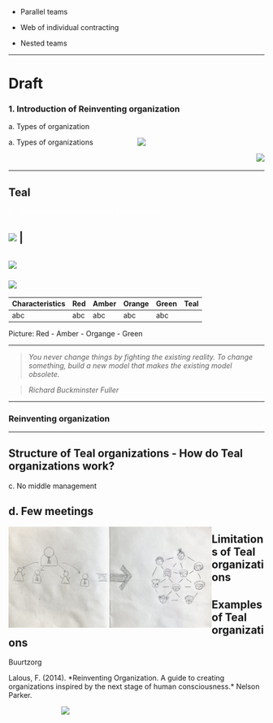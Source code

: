 - Parallel teams

- Web of individual contracting

- Nested teams

---

# Draft

### 1. Introduction of Reinventing organization

<div style="text-align: left"> a. Types of organization </div>

a. Types of organizations [<img style="float: right;" src="typesoforg.png" width="250"/>](typesoforg.png)

<p align="right">
  <img 
    width="200"
    src="typesoforg.png"
  >
</p>

---

## Teal

<div style="text-align: left"> <span style="color:white">2. Teal  organization (Reinventing organization)</span> </div>

## <img src="red.png" width="300"> |

## <img src="typesoforg.png" width="200">

![](teal.png)

| Characteristics | Red | Amber | Orange | Green | Teal |
| :-------------- | :-- | :---- | :----- | :---- | ---- |
| abc             | abc | abc   | abc    | abc   |      |

Picture: Red - Amber - Organge - Green

---

> _You never change things by fighting the existing reality. To change something, build a new model that makes the existing model obsolete._

> _Richard Buckminster Fuller_

---

### Reinventing organization

---

## Structure of Teal organizations - How do Teal organizations work?

<div style="text-align: left"> c. No middle management </div>

## <div style="text-align: left"> d. Few meetings </div>

[<img style="float: left;" src="nomiddlemgt.jpg" width="400"/>](nomiddlemgt.jpg)

## Limitations of Teal organizations

## Examples of Teal organizations

Buurtzorg

<div style="text-align: left"> Lalous, F. (2014). *Reinventing Organization. A guide to creating organizations inspired by the next stage of human consciousness.* Nelson Parker.</div>

[<img style="float: right;" src="teal.png" width="400"/>](teal.png)
